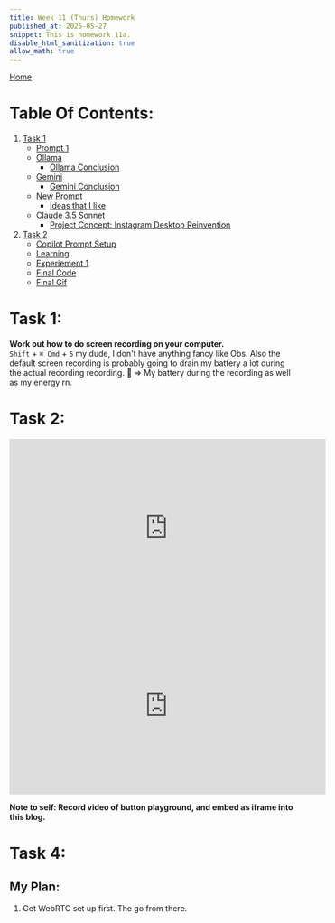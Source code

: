 ```yaml
---
title: Week 11 (Thurs) Homework
published_at: 2025-05-27
snippet: This is homework 11a.
disable_html_sanitization: true
allow_math: true
---
```


[Home](https://cclanchublo6.deno.dev/)

# Table Of Contents:

1. [Task 1](#task-1)
   - [Prompt 1](#prompt-1)
   - [Ollama](#ollama)
     - [Ollama Conclusion](#ollama-conclusion)
   - [Gemini](#gemini)
     - [Gemini Conclusion](#gemini-conclusion)
   - [New Prompt](#claude-35-sonnet)
     - [Ideas that I like](#ideas-that-i-like)
   - [Claude 3.5 Sonnet](#new-prompt)
     - [Project Concept: Instagram Desktop Reinvention](#project-concept-instagram-desktop-reinvention)
2. [Task 2](#task-2)
   - [Copilot Prompt Setup](#copilot-prompt-setup)
   - [Learning](#learning)
   - [Experiement 1](#experiement-1)
   - [Final Code](#final-code)
   - [Final Gif](#final-gif)

# Task 1:

**Work out how to do screen recording on your computer.**  
`Shift` + `⌘ Cmd` + `5` my dude, I don't have anything fancy like Obs. Also the default screen recording is probably going to drain my battery a lot during the actual recording recording. 🪫 => My battery during the recording as well as my energy rn.

# Task 2:

<iframe width="560" height="315" id="Week11a" src="https://www.youtube.com/embed/jUh6d4MUvSc?si=AqUYgxR9JWywyJBS" title="YouTube video player" frameborder="0" allow="accelerometer; autoplay; clipboard-write; encrypted-media; gyroscope; picture-in-picture; web-share" referrerpolicy="strict-origin-when-cross-origin" allowfullscreen></iframe>

<script type="module">
    const iframe = document.getElementById('Week11a')
    const updateDimensions = () => {
        iframe.width = iframe.parentNode.scrollWidth
        iframe.height = iframe.width * 9 / 16
    }
    
    updateDimensions()
    window.addEventListener('resize', updateDimensions)
</script>

<iframe width="560" height="315" id="Week11a2" src="https://www.youtube.com/embed/lCy9kzTPTZc?si=5x1PNvWOKi0tyE7l" title="YouTube video player" frameborder="0" allow="accelerometer; autoplay; clipboard-write; encrypted-media; gyroscope; picture-in-picture; web-share" referrerpolicy="strict-origin-when-cross-origin" allowfullscreen></iframe>

<script type="module">
    const iframe = document.getElementById('Week11a2')
    const updateDimensions = () => {
        iframe.width = iframe.parentNode.scrollWidth
        iframe.height = iframe.width * 9 / 16
    }
    
    updateDimensions()
    window.addEventListener('resize', updateDimensions)
</script>

**Note to self: Record video of button playground, and embed as iframe into this blog.**

# Task 4:

## My Plan:

1. Get WebRTC set up first. The go from there.
